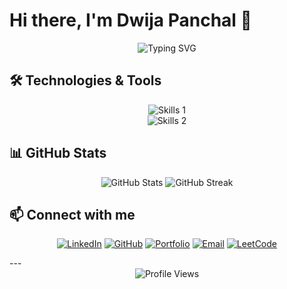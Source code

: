 # Hi there, I'm Dwija Panchal 👋

<div align="center">
  <img src="https://readme-typing-svg.herokuapp.com?font=Fira+Code&pause=1000&color=2986cc&random=false&width=435&lines=Full+Stack+Developer;%26+Machine+Learning+Enthusiast;Always+learning+new+things" alt="Typing SVG" />
</div>

## 🛠️ Technologies & Tools

<div align="center">
  
  <div align="center">
  <img src="https://skillicons.dev/icons?i=python,java,c,cpp,javascript,nodejs,express,react,mongodb,typescript,bootstrap,html,css,sklearn" alt="Skills 1" /><br />
  <img src="https://skillicons.dev/icons?i=vscode,git,github,tailwind,aws,npm,discord,docker,nextjs,mysql,flask,jenkins,linux" alt="Skills 2" />
</div>

</div>

## 📊 GitHub Stats

<div align="center">
  <img src="https://github-readme-stats.vercel.app/api?username=dwija12903&show_icons=true&theme=radical" alt="GitHub Stats" />
  <img src="https://github-readme-streak-stats.herokuapp.com/?user=dwija12903&theme=radical" alt="GitHub Streak" />
</div>

## 📫 Connect with me

<div align="center">

[![LinkedIn](https://img.shields.io/badge/LinkedIn-0077B5?style=for-the-badge&logo=linkedin&logoColor=white)](https://www.linkedin.com/in/dwijapanchal)
[![GitHub](https://img.shields.io/badge/GitHub-100000?style=for-the-badge&logo=github&logoColor=white)](https://github.com/dwija12903)
[![Portfolio](https://img.shields.io/badge/Portfolio-1f425f?style=for-the-badge&logo=google-chrome&logoColor=white)](https://dwijapanchal.me)
[![Email](https://img.shields.io/badge/Email-D14836?style=for-the-badge&logo=gmail&logoColor=white)](mailto:dwija1209@gmail.com)
[![LeetCode](https://img.shields.io/badge/-LeetCode-FFA116?style=for-the-badge&logo=LeetCode&logoColor=black)](https://leetcode.com/dwijapanchal)

</div>
---

<div align="center">
  <img src="https://komarev.com/ghpvc/?username=dwija12903&color=blueviolet" alt="Profile Views" />
</div>
